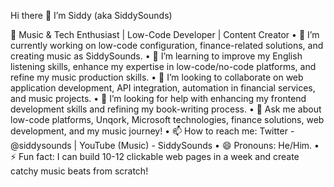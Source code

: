 Hi there 👋 I’m Siddy (aka SiddySounds)

🎵 Music & Tech Enthusiast | Low-Code Developer | Content Creator
	•	🔭 I’m currently working on low-code configuration, finance-related solutions, and creating music as SiddySounds.
	•	🌱 I’m learning to improve my English listening skills, enhance my expertise in low-code/no-code platforms, and refine my music production skills.
	•	👯 I’m looking to collaborate on web application development, API integration, automation in financial services, and music projects.
	•	🤔 I’m looking for help with enhancing my frontend development skills and refining my book-writing process.
	•	💬 Ask me about low-code platforms, Unqork, Microsoft technologies, finance solutions, web development, and my music journey!
	•	📫 How to reach me: Twitter - @siddysounds | YouTube (Music) - SiddySounds
	•	😄 Pronouns: He/Him.
	•	⚡ Fun fact: I can build 10-12 clickable web pages in a week and create catchy music beats from scratch!
